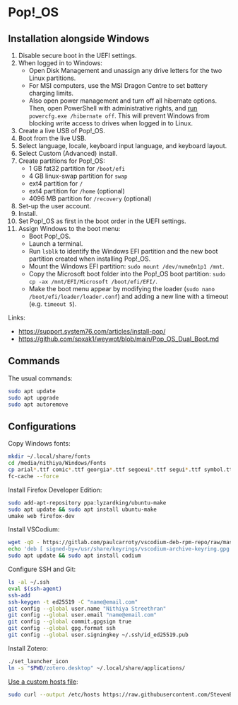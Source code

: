 # Pop!_OS

## Installation alongside Windows

1.  Disable secure boot in the UEFI settings.
1.  When logged in to Windows:
    - Open Disk Management and unassign any drive letters for the two Linux partitions.
    - For MSI computers, use the MSI Dragon Centre to set battery charging limits.
    - Also open power management and turn off all hibernate options. Then, open PowerShell with administrative rights, and [run](https://learn.microsoft.com/en-us/troubleshoot/windows-client/deployment/disable-and-re-enable-hibernation) `powercfg.exe /hibernate off`. This will prevent Windows from blocking write access to drives when logged in to Linux.
1.  Create a live USB of Pop!_OS.
1.  Boot from the live USB.
1.  Select language, locale, keyboard input language, and keyboard layout.
1.  Select Custom (Advanced) install.
1.  Create partitions for Pop!_OS:
    - 1 GB fat32 partition for `/boot/efi`
    - 4 GB linux-swap partition for `swap`
    - ext4 partition for `/`
    - ext4 partition for `/home` (optional)
    - 4096 MB partition for `/recovery` (optional)
1.  Set-up the user account.
1.  Install.
1.  Set Pop!_OS as first in the boot order in the UEFI settings.
1.  Assign Windows to the boot menu:
    - Boot Pop!_OS.
    - Launch a terminal.
    - Run `lsblk` to identify the Windows EFI partition and the new boot partition created when installing Pop!_OS.
    - Mount the Windows EFI partition: `sudo mount /dev/nvme0n1p1 /mnt`.
    - Copy the Microsoft boot folder into the Pop!_OS boot partition: `sudo cp -ax /mnt/EFI/Microsoft /boot/efi/EFI/`.
    - Make the boot menu appear by modifying the loader (`sudo nano /boot/efi/loader/loader.conf`) and adding a new line with a timeout (e.g. `timeout 5`).

Links:

- <https://support.system76.com/articles/install-pop/>
- <https://github.com/spxak1/weywot/blob/main/Pop_OS_Dual_Boot.md>

## Commands

The usual commands:

```sh
sudo apt update
sudo apt upgrade
sudo apt autoremove
```

## Configurations

Copy Windows fonts:

```sh
mkdir ~/.local/share/fonts
cd /media/nithiya/Windows/Fonts
cp arial*.ttf comic*.ttf georgia*.ttf segoeui*.ttf segui*.ttf symbol.ttf times*.ttf trebuc*.ttf webdings.ttf wingding.ttf ~/.local/share/fonts/
fc-cache --force
```

Install Firefox Developer Edition:

```sh
sudo add-apt-repository ppa:lyzardking/ubuntu-make
sudo apt update && sudo apt install ubuntu-make
umake web firefox-dev
```

Install VSCodium:

```sh
wget -qO - https://gitlab.com/paulcarroty/vscodium-deb-rpm-repo/raw/master/pub.gpg | gpg --dearmor | sudo dd of=/usr/share/keyrings/vscodium-archive-keyring.gpg
echo 'deb [ signed-by=/usr/share/keyrings/vscodium-archive-keyring.gpg ] https://download.vscodium.com/debs vscodium main' | sudo tee /etc/apt/sources.list.d/vscodium.list
sudo apt update && sudo apt install codium
```

Configure SSH and Git:

```sh
ls -al ~/.ssh
eval $(ssh-agent)
ssh-add
ssh-keygen -t ed25519 -C "name@email.com"
git config --global user.name "Nithiya Streethran"
git config --global user.email "name@email.com"
git config --global commit.gpgsign true
git config --global gpg.format ssh
git config --global user.signingkey ~/.ssh/id_ed25519.pub
```

Install Zotero:

```sh
./set_launcher_icon 
ln -s "$PWD/zotero.desktop" ~/.local/share/applications/
```

[Use a custom hosts file](https://github.com/stevenblack/hosts):

```sh
sudo curl --output /etc/hosts https://raw.githubusercontent.com/StevenBlack/hosts/master/hosts
```
